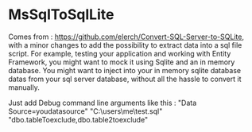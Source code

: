 # MsSqlToSqlLite
Comes from : https://github.com/elerch/Convert-SQL-Server-to-SQLite, with a minor changes to add the possibility to extract data into a sql file script. For example, testing your application and working with Entity Framework, you might want to mock it using Sqlite and an in memory database. You might want to inject into your in memory sqlite database datas from your sql server database, without all the hassle to convert it manually.

Just add Debug command line arguments like this :
"Data Source=youdatasource" "C:\users\me\test.sql" "dbo.tableToexclude,dbo.table2toexclude"
